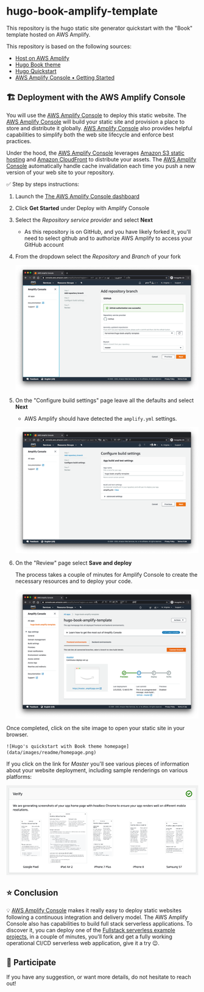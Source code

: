 # hugo-book-amplify-template

This repository is the hugo static site generator quickstart with the "Book" template hosted on AWS Amplify.

This repository is based on the following sources:

- [Host on AWS Amplify][hugo-amplify-hosting]
- [Hugo Book theme][hugo-theme-book]
- [Hugo Quickstart][hugo-quickstart]
- [AWS Amplify Console • Getting Started][amplify-getting-started]

## 🏗 Deployment with the AWS Amplify Console

You will use the [AWS Amplify Console][amplify-console] to deploy this static website. The [AWS Amplify Console][amplify-console] will build your static site and provision a place to store and distribute it globally. [AWS Amplify Console][amplify-console] also provides helpful capabilities to simplify both the web site lifecycle and enforce best practices.

Under the hood, the [AWS Amplify Console][amplify-console] leverages [Amazon S3 static hosting][s3-static-hosting] and [Amazon CloudFront][amazon-cloudfront] to distribute your assets. The [AWS Amplify Console][amplify-console] automatically handle cache invalidation each time you push a new version of your web site to your repository.

✅ Step by steps instructions:

1. Launch the [The AWS Amplify Console dashboard][amplify-console-dashboard]
1. Click **Get Started** under Deploy with Amplify Console
1. Select the *Repository service provider* and select **Next**
    - As this repository is on GitHub, and you have likely forked it, you'll need to select github and to authorize AWS Amplify to access your GitHub account
1. From the dropdown select the *Repository* and *Branch* of your fork

    ![Amplify Repository configuration](data/images/readme/amplify-console-repository-configuration.png)
1. On the "Configure build settings" page leave all the defaults and select **Next**
    - AWS Amplify should have detected the `amplify.yml` settings.

    ![Amplify Repository configuration](data/images/readme/amplify-console-build-settings.png)
1. On the "Review" page select **Save and deploy**

    The process takes a couple of minutes for Amplify Console to create the necessary resources and to deploy your code.

    ![Amplify Deployment](data/images/readme/amplify-console-deploy-status.png)

Once completed, click on the site image to open your static site in your browser.

    ![Hugo's quickstart with Book theme homepage](data/images/readme/homepage.png)

If you click on the link for *Master* you'll see various pieces of information about your website deployment, including sample renderings on various platforms:

![Amplify Client Renderings](data/images/readme/amplify-renderings.png)

## ⭐️ Conclusion

💡 [AWS Amplify Console][amplify-console] makes it really easy to deploy static websites following a continuous integration and delivery model. The AWS Amplify Console also has capabilities to build full stack serverless applications. To discover it, you can deploy one of the [Fullstack serverless example projects][amplify-getting-started], in a couple of minutes, you'll fork and get a fully working operational CI/CD serverless web application, give it a try 😉.

## 🤝 Participate

If you have any suggestion, or want more details, do not hesitate to reach out!

[amazon-cloudfront]: https://aws.amazon.com/cloudfront/
[amplify-console]: https://aws.amazon.com/amplify/console/
[amplify-console-dashboard]: https://console.aws.amazon.com/amplify/home
[amplify-getting-started]: https://aws.amazon.com/amplify/console/getting-started/
[hugo-amplify-hosting]: https://gohugo.io/hosting-and-deployment/hosting-on-aws-amplify/
[hugo-quickstart]: https://gohugo.io/getting-started/quick-start/
[hugo-theme-book]: https://themes.gohugo.io/hugo-book/
[s3-static-hosting]: https://docs.aws.amazon.com/AmazonS3/latest/dev/WebsiteHosting.html
